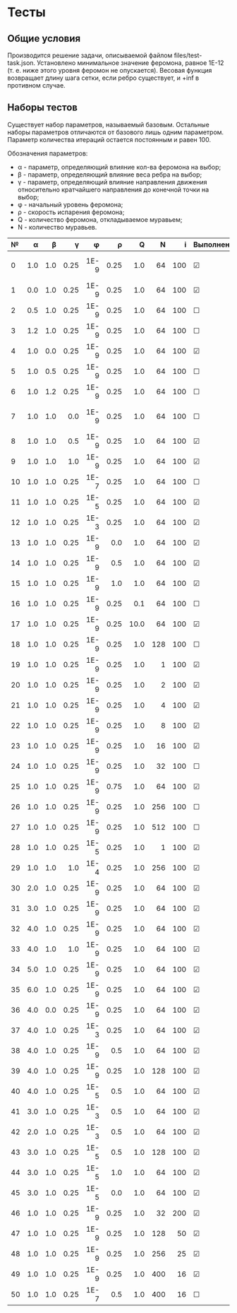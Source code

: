 # Тесты

## Общие условия ##

Производится решение задачи, описываемой файлом files/test-task.json. Установлено минимальное значение феромона, равное 1E-12 (т. е. ниже этого уровня феромон не опускается). Весовая функция возвращает длину шага сетки, если ребро существует, и +inf в противном случае.

## Наборы тестов ##

Существует набор параметров, называемый базовым. Остальные наборы параметров отличаются от базового лишь одним параметром. Параметр количества итераций остается постоянным и равен 100.

Обозначения параметров:
+ &alpha; - параметр, определяющий влияние кол-ва феромона на выбор;
+ &beta; - параметр, определяющий влияние веса ребра на выбор;
+ &gamma; - параметр, определяющий влияние направления движения относительно кратчайшего направления до конечной точки на выбор;
+ &phi; - начальный уровень феромона;
+ &rho; - скорость испарения феромона;
+ Q - количество феромона, откладываемое муравьем;
+ N - количество муравьев.

| № | &alpha; | &beta; | &gamma; | &phi; | &rho; | Q | N | i | Выполнен | Примечания |
|:- | ------: | -----: | ------: | ----: | ----: | -:| -:| -:| -------- | :--------- |
|0|1.0|1.0|0.25|1E-9|0.25|1.0|64|100|&#9745;|Базовый набор параметров|
|1|0.0|1.0|0.25|1E-9|0.25|1.0|64|100|&#9745;|Граничный случай|
|2|0.5|1.0|0.25|1E-9|0.25|1.0|64|100|&#9744;||
|3|1.2|1.0|0.25|1E-9|0.25|1.0|64|100|&#9744;||
|4|1.0|0.0|0.25|1E-9|0.25|1.0|64|100|&#9745;|Граничный случай|
|5|1.0|0.5|0.25|1E-9|0.25|1.0|64|100|&#9744;||
|6|1.0|1.2|0.25|1E-9|0.25|1.0|64|100|&#9744;||
|7|1.0|1.0|0.0|1E-9|0.25|1.0|64|100|&#9744;|Граничный случай; Не завершается|
|8|1.0|1.0|0.5|1E-9|0.25|1.0|64|100|&#9745;||
|9|1.0|1.0|1.0|1E-9|0.25|1.0|64|100|&#9745;||
|10|1.0|1.0|0.25|1E-7|0.25|1.0|64|100|&#9744;||
|11|1.0|1.0|0.25|1E-5|0.25|1.0|64|100|&#9745;||
|12|1.0|1.0|0.25|1E-3|0.25|1.0|64|100|&#9745;||
|13|1.0|1.0|0.25|1E-9|0.0|1.0|64|100|&#9745;|Граничный случай|
|14|1.0|1.0|0.25|1E-9|0.5|1.0|64|100|&#9745;||
|15|1.0|1.0|0.25|1E-9|1.0|1.0|64|100|&#9745;|Граничный случай|
|16|1.0|1.0|0.25|1E-9|0.25|0.1|64|100|&#9744;||
|17|1.0|1.0|0.25|1E-9|0.25|10.0|64|100|&#9745;||
|18|1.0|1.0|0.25|1E-9|0.25|1.0|128|100|&#9744;|Очень долго!|
|19|1.0|1.0|0.25|1E-9|0.25|1.0|1|100|&#9745;||
|20|1.0|1.0|0.25|1E-9|0.25|1.0|2|100|&#9745;||
|21|1.0|1.0|0.25|1E-9|0.25|1.0|4|100|&#9745;||
|22|1.0|1.0|0.25|1E-9|0.25|1.0|8|100|&#9745;||
|23|1.0|1.0|0.25|1E-9|0.25|1.0|16|100|&#9745;||
|24|1.0|1.0|0.25|1E-9|0.25|1.0|32|100|&#9744;||
|25|1.0|1.0|0.25|1E-9|0.75|1.0|64|100|&#9745;||
|26|1.0|1.0|0.25|1E-9|0.25|1.0|256|100|&#9744;|Очень долго!|
|27|1.0|1.0|0.25|1E-9|0.25|1.0|512|100|&#9744;|Очень долго!|
|28|1.0|1.0|0.25|1E-5|0.25|1.0|1|100|&#9745;||
|29|1.0|1.0|1.0|1E-4|0.25|1.0|256|100|&#9745;||
|30|2.0|1.0|0.25|1E-9|0.25|1.0|64|100|&#9745;|Локальный минимум?|
|31|3.0|1.0|0.25|1E-9|0.25|1.0|64|100|&#9745;|Локальный минимум?|
|32|4.0|1.0|0.25|1E-9|0.25|1.0|64|100|&#9745;|+3|
|33|4.0|1.0|1.0|1E-9|0.25|1.0|64|100|&#9745;|Около 2 ч.|
|34|5.0|1.0|0.25|1E-9|0.25|1.0|64|100|&#9745;||
|35|6.0|1.0|0.25|1E-9|0.25|1.0|64|100|&#9745;||
|36|4.0|0.0|0.25|1E-9|0.25|1.0|64|100|&#9745;||
|37|4.0|1.0|0.25|1E-3|0.25|1.0|64|100|&#9745;||
|38|4.0|1.0|0.25|1E-9|0.5|1.0|64|100|&#9745;||
|39|4.0|1.0|0.25|1E-9|0.25|1.0|128|100|&#9745;||
|40|4.0|1.0|0.25|1E-5|0.5|1.0|64|100|&#9745;||
|41|3.0|1.0|0.25|1E-3|0.5|1.0|64|100|&#9745;||
|42|2.0|1.0|0.25|1E-3|0.5|1.0|64|100|&#9745;||
|43|3.0|1.0|0.25|1E-5|0.5|1.0|128|100|&#9745;||
|44|3.0|1.0|0.25|1E-5|1.0|1.0|64|100|&#9745;||
|45|3.0|1.0|0.25|1E-5|0.0|1.0|64|100|&#9745;||
|46|1.0|1.0|0.25|1E-9|0.25|1.0|32|200|&#9745;||
|47|1.0|1.0|0.25|1E-9|0.25|1.0|128|50|&#9745;||
|48|1.0|1.0|0.25|1E-9|0.25|1.0|256|25|&#9745;||
|49|1.0|1.0|0.25|1E-9|0.25|1.0|400|16|&#9745;||
|50|1.0|1.0|0.25|1E-7|0.5|1.0|400|16|&#9744;||
